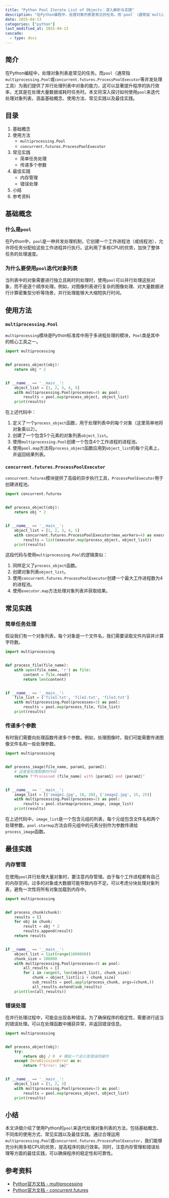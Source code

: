 ```yaml
---
title: "Python Pool Iterate List of Objects：深入解析与实践"
description: "在Python编程中，处理对象列表是常见的任务。而`pool`（通常指`multiprocessing.Pool`或`concurrent.futures.ProcessPoolExecutor`等并发处理工具）为我们提供了并行处理列表中对象的能力，这可以显著提升程序的执行效率，尤其是在处理大量数据或耗时任务时。本文将深入探讨如何使用`pool`来迭代处理对象列表，涵盖基础概念、使用方法、常见实践以及最佳实践。"
date: 2025-04-13
categories: ["python"]
last_modified_at: 2025-04-13
cascade:
  - type: docs
---
```



## 简介
在Python编程中，处理对象列表是常见的任务。而`pool`（通常指`multiprocessing.Pool`或`concurrent.futures.ProcessPoolExecutor`等并发处理工具）为我们提供了并行处理列表中对象的能力，这可以显著提升程序的执行效率，尤其是在处理大量数据或耗时任务时。本文将深入探讨如何使用`pool`来迭代处理对象列表，涵盖基础概念、使用方法、常见实践以及最佳实践。

<!-- more -->
## 目录
1. 基础概念
2. 使用方法
    - `multiprocessing.Pool`
    - `concurrent.futures.ProcessPoolExecutor`
3. 常见实践
    - 简单任务处理
    - 传递多个参数
4. 最佳实践
    - 内存管理
    - 错误处理
5. 小结
6. 参考资料

## 基础概念
### 什么是`pool`
在Python中，`pool`是一种并发处理机制，它创建一个工作进程池（或线程池），允许将任务分配给这些工作进程并行执行。这利用了多核CPU的优势，加快了整体任务的处理速度。

### 为什么要使用`pool`迭代对象列表
当列表中的对象需要进行独立且耗时的处理时，使用`pool`可以并行处理这些对象，而不是逐个顺序处理。例如，对图像列表进行复杂的图像处理、对大量数据进行计算密集型分析等场景，并行处理能够大大缩短执行时间。

## 使用方法

### `multiprocessing.Pool`
`multiprocessing`模块是Python标准库中用于多进程处理的模块，`Pool`类是其中的核心工具之一。

```python
import multiprocessing


def process_object(obj):
    return obj * 2


if __name__ == '__main__':
    object_list = [1, 2, 3, 4, 5]
    with multiprocessing.Pool(processes=4) as pool:
        results = pool.map(process_object, object_list)
    print(results)
```

在上述代码中：
1. 定义了一个`process_object`函数，用于处理列表中的每个对象（这里简单地将对象乘以2）。
2. 创建了一个包含5个元素的对象列表`object_list`。
3. 使用`multiprocessing.Pool`创建一个包含4个工作进程的进程池。
4. 使用`pool.map`方法将`process_object`函数应用到`object_list`的每个元素上，并返回结果列表。

### `concurrent.futures.ProcessPoolExecutor`
`concurrent.futures`模块提供了高级的异步执行工具，`ProcessPoolExecutor`用于创建进程池。

```python
import concurrent.futures


def process_object(obj):
    return obj * 2


if __name__ == '__main__':
    object_list = [1, 2, 3, 4, 5]
    with concurrent.futures.ProcessPoolExecutor(max_workers=4) as executor:
        results = list(executor.map(process_object, object_list))
    print(results)
```

这段代码与使用`multiprocessing.Pool`的逻辑类似：
1. 同样定义了`process_object`函数。
2. 创建对象列表`object_list`。
3. 使用`concurrent.futures.ProcessPoolExecutor`创建一个最大工作进程数为4的进程池。
4. 使用`executor.map`方法处理对象列表并获取结果。

## 常见实践

### 简单任务处理
假设我们有一个对象列表，每个对象是一个文件名，我们需要读取文件内容并计算字符数。

```python
import multiprocessing


def process_file(file_name):
    with open(file_name, 'r') as file:
        content = file.read()
        return len(content)


if __name__ == '__main__':
    file_list = ['file1.txt', 'file2.txt', 'file3.txt']
    with multiprocessing.Pool(processes=3) as pool:
        results = pool.map(process_file, file_list)
    print(results)
```

### 传递多个参数
有时我们需要向处理函数传递多个参数。例如，处理图像时，我们可能需要传递图像文件名和一些处理参数。

```python
import multiprocessing


def process_image(file_name, param1, param2):
    # 这里是处理图像的代码
    return f"Processed {file_name} with {param1} and {param2}"


if __name__ == '__main__':
    image_list = [('image1.jpg', 10, 20), ('image2.jpg', 15, 25)]
    with multiprocessing.Pool(processes=2) as pool:
        results = pool.starmap(process_image, image_list)
    print(results)
```

在上述代码中，`image_list`是一个包含元组的列表，每个元组包含文件名和两个处理参数。`pool.starmap`方法会将元组中的元素分别作为参数传递给`process_image`函数。

## 最佳实践

### 内存管理
在使用`pool`并行处理大量对象时，要注意内存管理。由于每个工作进程都有自己的内存空间，过多的对象或大数据可能导致内存不足。可以考虑分块处理对象列表，避免一次性将所有对象加载到内存中。

```python
import multiprocessing


def process_chunk(chunk):
    results = []
    for obj in chunk:
        result = obj * 2
        results.append(result)
    return results


if __name__ == '__main__':
    object_list = list(range(1000000))
    chunk_size = 100000
    with multiprocessing.Pool(processes=4) as pool:
        all_results = []
        for i in range(0, len(object_list), chunk_size):
            chunk = object_list[i:i + chunk_size]
            sub_results = pool.apply(process_chunk, args=(chunk,))
            all_results.extend(sub_results)
    print(len(all_results))
```

### 错误处理
在并行处理过程中，可能会出现各种错误。为了确保程序的稳定性，需要进行适当的错误处理。可以在处理函数中捕获异常，并返回错误信息。

```python
import multiprocessing


def process_object(obj):
    try:
        return obj / 0  # 模拟一个会引发错误的操作
    except ZeroDivisionError as e:
        return f"Error: {e}"


if __name__ == '__main__':
    object_list = [1, 2, 3]
    with multiprocessing.Pool(processes=3) as pool:
        results = pool.map(process_object, object_list)
    print(results)
```

## 小结
本文详细介绍了使用Python的`pool`来迭代处理对象列表的方法，包括基础概念、不同库的使用方式、常见实践以及最佳实践。通过合理运用`multiprocessing.Pool`或`concurrent.futures.ProcessPoolExecutor`，我们能够充分利用多核CPU的优势，提高程序的执行效率。同时，注意内存管理和错误处理等方面的最佳实践，可以确保程序的稳定性和可靠性。

## 参考资料
- [Python官方文档 - multiprocessing](https://docs.python.org/3/library/multiprocessing.html)
- [Python官方文档 - concurrent.futures](https://docs.python.org/3/library/concurrent.futures.html)